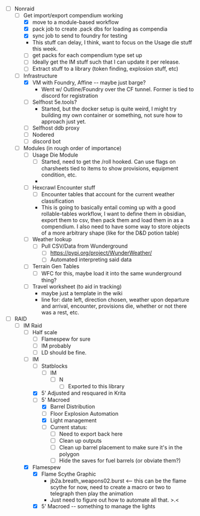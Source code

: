 - [ ] Nonraid
	- [ ] Get import/export compendium working
		- [x] move to a module-based workflow
		- [x] pack job to create .pack dbs for loading as compendia
		- [x] sync job to send to foundry for testing
		- This stuff can delay, I think, want to focus on the Usage die stuff this week.
		- [ ] get packs for each compendium type set up
		- [ ] Ideally get the IM stuff such that I can update it per release.
		- [ ] Extract stuff to a library (token finding, explosion stuff, etc)
	- [ ] Infrastructure
		- [x] VM with Foundry, Affine -- maybe just barge?
			- Went w/ Outline/Foundry over the CF tunnel. Former is tied to discord for registration
		- [ ] Selfhost 5e.tools?
			- Started, but the docker setup is quite weird, I might try building my own container or something, not sure how to approach just yet.
		- [ ] Selfhost ddb proxy
		- [ ] Nodered
		- [ ] discord bot
	- [ ] Modules (in rough order of importance)
		- [ ] Usage Die Module
			- [ ] Started, need to get the /roll hooked. Can use flags on charsheets tied to items to show provisions, equipment condition, etc.
			- 
		- [ ] Hexcrawl Encounter stuff
			- [ ] Encounter tables that account for the current weather classification
			- This is going to basically entail coming up with a good rollable-tables workflow, I want to define them in obsidian, export them to csv, then pack them and load them in as a compendium. I also need to have some way to store objects of a more arbitrary shape (like for the D&D potion table)
		- [ ] Weather lookup
			- [ ] Pull CSV/Data from Wunderground
				- [ ] https://pypi.org/project/WunderWeather/
				- [ ] Automated interpreting said data
		- [ ] Terrain Gen Tables
			- [ ] WFC for this, maybe load it into the same wunderground thing?
		- [ ] Travel worksheet (to aid in tracking)
			- maybe just a template in the wiki
			- line for: date left, direction chosen, weather upon departure and arrival, encounter, provisions die, whether or not there was a rest, etc.
- [ ] RAID
	- [ ] IM Raid
		- [ ] Half scale
			- [ ] Flamespew for sure
			- [ ] IM probably
			- [ ] LD should be fine.
		- [ ] IM
			- [ ] Statblocks
				- [ ] IM
					- [ ] N
						- [ ] Exported to this library
			- [x] 5' Adjusted and resquared in Krita
			- [ ] 5' Macroed
				- [x] Barrel Distribution
				- [ ] Floor Explosion Automation
				- [x] Light management
				- [ ] Current status:
					- [ ] Need to export back here
					- [ ] Clean up outputs
					- [ ] Clean up barrel placement to make sure it's in the polygon
					- [ ] Hide the saves for fuel barrels (or obviate them?)
		- [x] Flamespew
			- [x] Flame Scythe Graphic
				- jb2a.breath_weapons02.burst <-- this can be the flame scythe for now, need to create a macro or two to telegraph then play the animation
				- Just need to figure out how to automate all that. >.<
			- [x] 5' Macroed -- something to manage the lights
